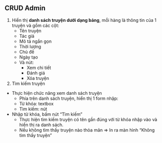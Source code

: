 ## CRUD Admin

1. Hiển thị **danh sách truyện dưới dạng bảng**, mỗi hàng là thông tin của 1 truyện và gồm các cột:
    - Tên truyện
    - Tác giả
    - Mô tả ngắn gọn
    - Thời lượng
    - Chủ đề
    - Ngày tạo
    - Và nút:
        - Xem chi tiết
        - Đánh giá
        - Xóa truyện
2. Tìm kiếm truyện
- Thực hiện chức năng xem danh sách truyện
    - Phía trên danh sách truyện, hiển thị 1 form nhập:
    - Từ khóa: textbox
    - Tìm kiếm: nút
- Nhập từ khóa, bấm nút “Tìm kiếm”
    - Thực hiện tìm kiếm truyện có tên gần đúng với từ khóa nhập vào và hiển thị ra danh sách.
    - Nếu không tìm thấy truyện nào thỏa mãn => In ra màn hình “Không tìm thấy truyện”